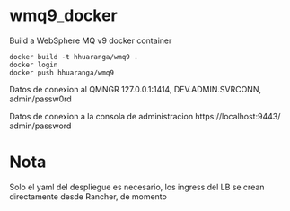# wmq9_docker
Build a WebSphere MQ v9 docker container

	docker build -t hhuaranga/wmq9 .
	docker login
	docker push hhuaranga/wmq9

Datos de conexion al QMNGR
	127.0.0.1:1414, DEV.ADMIN.SVRCONN, admin/passw0rd

Datos de conexion a la consola de administracion
	https://localhost:9443/ admin/password


# Nota
Solo el yaml del despliegue es necesario, los ingress del LB se crean directamente desde Rancher, de momento